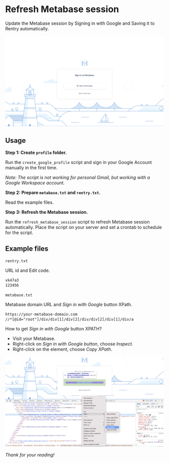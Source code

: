 # Refresh Metabase session
Update the Metabase session by Signing in with Google and Saving it to Rentry automatically.

![Refresh the Metabase session](images/thumb.png)

## Usage
**Step 1: Create `profile` folder.**

Run the `create_google_profile` script and sign in your Google Account manually in the first time.

*Note: The script is not working for personal Gmail, but working with a Google Workspace account.*

**Step 2: Prepare `metabase.txt` and `rentry.txt`.**

Read the example files.

**Step 3: Refresh the Metabase session.**

Run the `refresh_metabase_session` script to refresh Metabase session automatically. Place the script on your server and set a crontab to schedule for the script.

## Example files
`rentry.txt`

URL id and Edit code.
```text
vk47a3
123456
```

`metabase.txt`

Metabase domain URL and *Sign in with Google* button XPath.
```text
https://your-metabase-domain.com
//*[@id="root"]/div/div[1]/div[2]/div/div[2]/div[1]/div/a
```
How to get *Sign in with Google* button XPATH?
- Visit your Metabase.
- Right-click on *Sign in with Google button*, choose *Inspect*.
- Right-click on the element, choose *Copy XPath*.

![How to get Sign in with Google button XPath](images/how-to-get-button-xpath.png)

*Thank for your reading!*